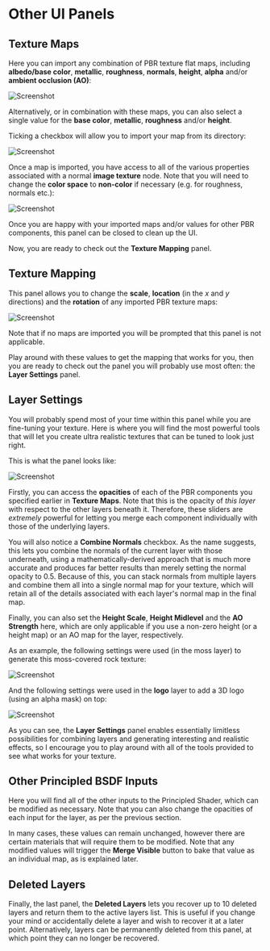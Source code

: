 # Other UI Panels

## Texture Maps

Here you can import any combination of PBR texture flat maps, including __albedo/base color__, __metallic__, __roughness__, 
__normals__, __height__, __alpha__ and/or __ambient occlusion (AO)__:

![Screenshot](img/texture_maps.png)

Alternatively, or in combination with these maps, you can also select a single value for the __base color__, __metallic__, 
__roughness__ and/or __height__.

Ticking a checkbox will allow you to import your map from its directory:

![Screenshot](img/texture_maps_1.png)

Once a map is imported, you have access to all of the various properties associated with a normal __image texture__ node. Note
that you will need to change the __color space__ to __non-color__ if necessary (e.g. for roughness, normals etc.):

![Screenshot](img/texture_maps_2.png)

Once you are happy with your imported maps and/or values for other PBR components, this panel can be closed to clean up the UI.

Now, you are ready to check out the __Texture Mapping__ panel.

## Texture Mapping

This panel allows you to change the __scale__, __location__ (in the _x_ and _y_ directions) and the __rotation__ of any imported PBR
texture maps:

![Screenshot](img/texture_mapping.png)

Note that if no maps are imported you will be prompted that this panel is not applicable.

Play around with these values to get the mapping that works for you, then you are ready to check out the panel you will probably use most often: the __Layer Settings__ panel.

## Layer Settings

You will probably spend most of your time within this panel while you are fine-tuning your texture. Here is where you will find the most powerful tools that will let you create ultra
realistic textures that can be tuned to look just right.

This is what the panel looks like:

![Screenshot](img/layer_settings.png)

Firstly, you can access the __opacities__ of each of the PBR components you specified earlier in __Texture Maps__. Note that this is the opacity of _this layer_ with respect to the 
other layers beneath it. Therefore, these sliders are _extremely_ powerful for letting you merge each component individually with those of the underlying layers.

You will also notice a __Combine Normals__ checkbox. As the name suggests, this lets you combine the normals of the current layer with those underneath, using a mathematically-derived
approach that is much more accurate and produces far better results than merely setting the normal opacity to 0.5. Because of this, you can stack normals from multiple layers and 
combine them all into a single normal map for your texture, which will retain all of the details associated with each layer's normal map in the final map.

Finally, you can also set the __Height Scale__, __Height Midlevel__ and the __AO Strength__ here, which are only applicable if you use a non-zero height (or a height map) or an 
AO map for the layer, respectively.

As an example, the following settings were used (in the moss layer) to generate this moss-covered rock texture:

![Screenshot](img/layer_settings_example_1.png)

And the following settings were used in the __logo__ layer to add a 3D logo (using an alpha mask) on top:

![Screenshot](img/layer_settings_example_2.png)

As you can see, the __Layer Settings__ panel enables essentially limitless possibilities for combining layers and generating interesting and realistic effects, so I encourage
you to play around with all of the tools provided to see what works for your texture.

## Other Principled BSDF Inputs

Here you will find all of the other inputs to the Principled Shader, which can be modified as necessary. Note that you can also change the opacities of each input for the layer,
as per the previous section.

In many cases, these values can remain unchanged, however there are certain materials that will require them to be modified. Note that any modified values will trigger the __Merge Visible__
button to bake that value as an individual map, as is explained later.

## Deleted Layers

Finally, the last panel, the __Deleted Layers__ lets you recover up to 10 deleted layers and return them to the active layers list. This is useful if you change your mind or accidentally
delete a layer and wish to recover it at a later point. Alternatively, layers can be permanently deleted from this panel, at which point they can no longer be recovered.